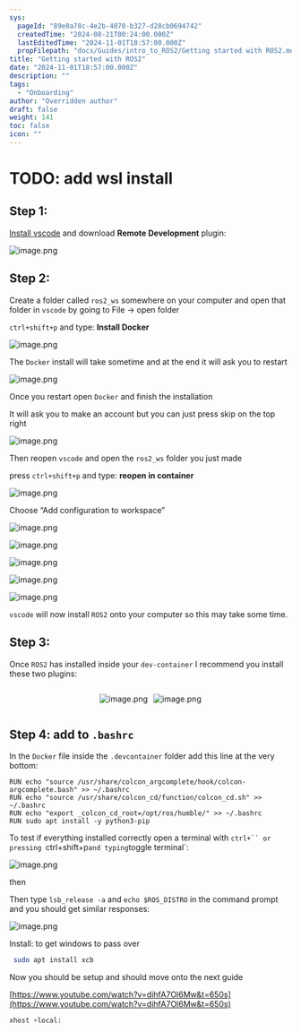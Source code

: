 ```yaml
---
sys:
  pageId: "89e0a78c-4e2b-4070-b327-d28cb0694742"
  createdTime: "2024-08-21T00:24:00.000Z"
  lastEditedTime: "2024-11-01T18:57:00.000Z"
  propFilepath: "docs/Guides/intro_to_ROS2/Getting started with ROS2.md"
title: "Getting started with ROS2"
date: "2024-11-01T18:57:00.000Z"
description: ""
tags:
  - "Onboarding"
author: "Overridden author"
draft: false
weight: 141
toc: false
icon: ""
---
```


# TODO: add wsl install

## Step 1:

[Install vscode](https://code.visualstudio.com/download) and download **Remote Development** plugin:

![image.png](https://prod-files-secure.s3.us-west-2.amazonaws.com/d518164a-d88e-44d1-a4ee-3adb3bd8bce0/efb52993-1881-4a40-b95e-6f020334f022/image.png?X-Amz-Algorithm=AWS4-HMAC-SHA256&X-Amz-Content-Sha256=UNSIGNED-PAYLOAD&X-Amz-Credential=ASIAZI2LB46643EVQJUD%2F20250305%2Fus-west-2%2Fs3%2Faws4_request&X-Amz-Date=20250305T230826Z&X-Amz-Expires=3600&X-Amz-Security-Token=IQoJb3JpZ2luX2VjENf%2F%2F%2F%2F%2F%2F%2F%2F%2F%2FwEaCXVzLXdlc3QtMiJIMEYCIQD2zLrpxU12ENCaEXZIAcqUFWzCVCeS0D2GCtWlESD4oAIhAIrvkz6cVSNYIfNVi3y3CIdpgx9QLhbiwDO%2BbYODjzXMKv8DCCAQABoMNjM3NDIzMTgzODA1Igxyz5OFgUv1Xnv6LUYq3AObES1SbXo%2FhmbxfOPiU80VtDDbgaW0FxK9JJwM%2BeVLSZW5%2F2zZaqve7nK7vMawxps4bvMAWwTP3kf5JchFc4KuIm2HZ7fXEvJ%2FuOS%2FqBhpL7FBljsU9oZ3XLfW3uZeoAOuFZuavlW3yW5DIeWZSUy4vJA5V1omiaaRoZluxgbj8wJSF5tT6l2qorHzV29%2BXvOVoh0nsugsWoD8cY6q3LsCqXi%2BYozyRtzOmAQY5Mg3GKcRlsiKY8YComfZLv3wa7LCrg4sxNnV6%2BsWbCy7F8g8Airufbyp9zVEiUPC7561qKuiixB6M69hzMxjEAgOzVwlCPLIPa7wfzEFN5qzczOjl3SGBPNkYef1YlxIfmfjHCJOYhgJjVyrpyh6KMWl6cecLzOc2Wg4tCkEY%2FLyNOwwu%2BpoA6WYbkvRsr0HXLc5hNE%2B%2FyEd%2FFeqcTZo2clhGg9WhTp4anxkleTOOgdMlTVzciU334Q%2FqSE0nVVMpC50DX8rB6Fm3YYcyIefFA9RFiqF61e6KxCBZx1aZeNvaEzCM1dQNBOds32Po4e1vg3J%2FvHo0ZzG8vm5JSAmfC3PWL%2BRZ5Sbx56OxQdmEIpzB5ZwZ%2BqohM2CEB4P0QYmBJH%2FTAZmpBL9Ms56A5dPBTCoo6O%2BBjqkAYRgmXjvFXzWn4ICFIYB9GMGI3%2F5wU0uDFUC5TDJ5Cnn5zCAhyOY5WMtOOrKQ9ob6ZRBj75tSGqxB0NBsJtdHsKs4OZqcA%2FqP%2FXKvzeo9vxQi4ojt%2FNTzD3qXJxmS8%2FKQaC034tFzVXxC7A7VVBfWL8aTg2k%2BZ4xHjk9tmpdSCNicCWaF1jSAF5fT%2FuWwMjRyVKmdcrnGObzHWsTpe%2FI%2Fl3CCChf&X-Amz-Signature=df3be2c8d22f373acc1d449a4dbf99fc5765051d832badaefd491d24d5385031&X-Amz-SignedHeaders=host&x-id=GetObject)

## Step 2:

Create a folder called `ros2_ws` somewhere on your computer and open that folder in `vscode` by going to File → open folder 

`ctrl+shift+p` and type: **Install Docker**

![image.png](https://prod-files-secure.s3.us-west-2.amazonaws.com/d518164a-d88e-44d1-a4ee-3adb3bd8bce0/2269dc0e-1cd5-47ff-bceb-c04ad9b2eab0/image.png?X-Amz-Algorithm=AWS4-HMAC-SHA256&X-Amz-Content-Sha256=UNSIGNED-PAYLOAD&X-Amz-Credential=ASIAZI2LB46643EVQJUD%2F20250305%2Fus-west-2%2Fs3%2Faws4_request&X-Amz-Date=20250305T230826Z&X-Amz-Expires=3600&X-Amz-Security-Token=IQoJb3JpZ2luX2VjENf%2F%2F%2F%2F%2F%2F%2F%2F%2F%2FwEaCXVzLXdlc3QtMiJIMEYCIQD2zLrpxU12ENCaEXZIAcqUFWzCVCeS0D2GCtWlESD4oAIhAIrvkz6cVSNYIfNVi3y3CIdpgx9QLhbiwDO%2BbYODjzXMKv8DCCAQABoMNjM3NDIzMTgzODA1Igxyz5OFgUv1Xnv6LUYq3AObES1SbXo%2FhmbxfOPiU80VtDDbgaW0FxK9JJwM%2BeVLSZW5%2F2zZaqve7nK7vMawxps4bvMAWwTP3kf5JchFc4KuIm2HZ7fXEvJ%2FuOS%2FqBhpL7FBljsU9oZ3XLfW3uZeoAOuFZuavlW3yW5DIeWZSUy4vJA5V1omiaaRoZluxgbj8wJSF5tT6l2qorHzV29%2BXvOVoh0nsugsWoD8cY6q3LsCqXi%2BYozyRtzOmAQY5Mg3GKcRlsiKY8YComfZLv3wa7LCrg4sxNnV6%2BsWbCy7F8g8Airufbyp9zVEiUPC7561qKuiixB6M69hzMxjEAgOzVwlCPLIPa7wfzEFN5qzczOjl3SGBPNkYef1YlxIfmfjHCJOYhgJjVyrpyh6KMWl6cecLzOc2Wg4tCkEY%2FLyNOwwu%2BpoA6WYbkvRsr0HXLc5hNE%2B%2FyEd%2FFeqcTZo2clhGg9WhTp4anxkleTOOgdMlTVzciU334Q%2FqSE0nVVMpC50DX8rB6Fm3YYcyIefFA9RFiqF61e6KxCBZx1aZeNvaEzCM1dQNBOds32Po4e1vg3J%2FvHo0ZzG8vm5JSAmfC3PWL%2BRZ5Sbx56OxQdmEIpzB5ZwZ%2BqohM2CEB4P0QYmBJH%2FTAZmpBL9Ms56A5dPBTCoo6O%2BBjqkAYRgmXjvFXzWn4ICFIYB9GMGI3%2F5wU0uDFUC5TDJ5Cnn5zCAhyOY5WMtOOrKQ9ob6ZRBj75tSGqxB0NBsJtdHsKs4OZqcA%2FqP%2FXKvzeo9vxQi4ojt%2FNTzD3qXJxmS8%2FKQaC034tFzVXxC7A7VVBfWL8aTg2k%2BZ4xHjk9tmpdSCNicCWaF1jSAF5fT%2FuWwMjRyVKmdcrnGObzHWsTpe%2FI%2Fl3CCChf&X-Amz-Signature=a2e808293262eebe9e45986f3b86516e46631f3278647b3dbf41dd4b67e137a6&X-Amz-SignedHeaders=host&x-id=GetObject)

The `Docker` install will take sometime and at the end it will ask you to restart

![image.png](https://prod-files-secure.s3.us-west-2.amazonaws.com/d518164a-d88e-44d1-a4ee-3adb3bd8bce0/ed233f78-be33-4b1f-b89c-9c346c0e961e/image.png?X-Amz-Algorithm=AWS4-HMAC-SHA256&X-Amz-Content-Sha256=UNSIGNED-PAYLOAD&X-Amz-Credential=ASIAZI2LB46643EVQJUD%2F20250305%2Fus-west-2%2Fs3%2Faws4_request&X-Amz-Date=20250305T230826Z&X-Amz-Expires=3600&X-Amz-Security-Token=IQoJb3JpZ2luX2VjENf%2F%2F%2F%2F%2F%2F%2F%2F%2F%2FwEaCXVzLXdlc3QtMiJIMEYCIQD2zLrpxU12ENCaEXZIAcqUFWzCVCeS0D2GCtWlESD4oAIhAIrvkz6cVSNYIfNVi3y3CIdpgx9QLhbiwDO%2BbYODjzXMKv8DCCAQABoMNjM3NDIzMTgzODA1Igxyz5OFgUv1Xnv6LUYq3AObES1SbXo%2FhmbxfOPiU80VtDDbgaW0FxK9JJwM%2BeVLSZW5%2F2zZaqve7nK7vMawxps4bvMAWwTP3kf5JchFc4KuIm2HZ7fXEvJ%2FuOS%2FqBhpL7FBljsU9oZ3XLfW3uZeoAOuFZuavlW3yW5DIeWZSUy4vJA5V1omiaaRoZluxgbj8wJSF5tT6l2qorHzV29%2BXvOVoh0nsugsWoD8cY6q3LsCqXi%2BYozyRtzOmAQY5Mg3GKcRlsiKY8YComfZLv3wa7LCrg4sxNnV6%2BsWbCy7F8g8Airufbyp9zVEiUPC7561qKuiixB6M69hzMxjEAgOzVwlCPLIPa7wfzEFN5qzczOjl3SGBPNkYef1YlxIfmfjHCJOYhgJjVyrpyh6KMWl6cecLzOc2Wg4tCkEY%2FLyNOwwu%2BpoA6WYbkvRsr0HXLc5hNE%2B%2FyEd%2FFeqcTZo2clhGg9WhTp4anxkleTOOgdMlTVzciU334Q%2FqSE0nVVMpC50DX8rB6Fm3YYcyIefFA9RFiqF61e6KxCBZx1aZeNvaEzCM1dQNBOds32Po4e1vg3J%2FvHo0ZzG8vm5JSAmfC3PWL%2BRZ5Sbx56OxQdmEIpzB5ZwZ%2BqohM2CEB4P0QYmBJH%2FTAZmpBL9Ms56A5dPBTCoo6O%2BBjqkAYRgmXjvFXzWn4ICFIYB9GMGI3%2F5wU0uDFUC5TDJ5Cnn5zCAhyOY5WMtOOrKQ9ob6ZRBj75tSGqxB0NBsJtdHsKs4OZqcA%2FqP%2FXKvzeo9vxQi4ojt%2FNTzD3qXJxmS8%2FKQaC034tFzVXxC7A7VVBfWL8aTg2k%2BZ4xHjk9tmpdSCNicCWaF1jSAF5fT%2FuWwMjRyVKmdcrnGObzHWsTpe%2FI%2Fl3CCChf&X-Amz-Signature=f7962baea5a02223e4d082af09bdf4badd045e7bce2e85f0146e9dbede1dcbf8&X-Amz-SignedHeaders=host&x-id=GetObject)

Once you restart open `Docker` and finish the installation

It will ask you to make an account but you can just press skip on the top right

![image.png](https://prod-files-secure.s3.us-west-2.amazonaws.com/d518164a-d88e-44d1-a4ee-3adb3bd8bce0/21010ad9-1659-4fd9-9f59-9932a09b2a3d/image.png?X-Amz-Algorithm=AWS4-HMAC-SHA256&X-Amz-Content-Sha256=UNSIGNED-PAYLOAD&X-Amz-Credential=ASIAZI2LB46643EVQJUD%2F20250305%2Fus-west-2%2Fs3%2Faws4_request&X-Amz-Date=20250305T230826Z&X-Amz-Expires=3600&X-Amz-Security-Token=IQoJb3JpZ2luX2VjENf%2F%2F%2F%2F%2F%2F%2F%2F%2F%2FwEaCXVzLXdlc3QtMiJIMEYCIQD2zLrpxU12ENCaEXZIAcqUFWzCVCeS0D2GCtWlESD4oAIhAIrvkz6cVSNYIfNVi3y3CIdpgx9QLhbiwDO%2BbYODjzXMKv8DCCAQABoMNjM3NDIzMTgzODA1Igxyz5OFgUv1Xnv6LUYq3AObES1SbXo%2FhmbxfOPiU80VtDDbgaW0FxK9JJwM%2BeVLSZW5%2F2zZaqve7nK7vMawxps4bvMAWwTP3kf5JchFc4KuIm2HZ7fXEvJ%2FuOS%2FqBhpL7FBljsU9oZ3XLfW3uZeoAOuFZuavlW3yW5DIeWZSUy4vJA5V1omiaaRoZluxgbj8wJSF5tT6l2qorHzV29%2BXvOVoh0nsugsWoD8cY6q3LsCqXi%2BYozyRtzOmAQY5Mg3GKcRlsiKY8YComfZLv3wa7LCrg4sxNnV6%2BsWbCy7F8g8Airufbyp9zVEiUPC7561qKuiixB6M69hzMxjEAgOzVwlCPLIPa7wfzEFN5qzczOjl3SGBPNkYef1YlxIfmfjHCJOYhgJjVyrpyh6KMWl6cecLzOc2Wg4tCkEY%2FLyNOwwu%2BpoA6WYbkvRsr0HXLc5hNE%2B%2FyEd%2FFeqcTZo2clhGg9WhTp4anxkleTOOgdMlTVzciU334Q%2FqSE0nVVMpC50DX8rB6Fm3YYcyIefFA9RFiqF61e6KxCBZx1aZeNvaEzCM1dQNBOds32Po4e1vg3J%2FvHo0ZzG8vm5JSAmfC3PWL%2BRZ5Sbx56OxQdmEIpzB5ZwZ%2BqohM2CEB4P0QYmBJH%2FTAZmpBL9Ms56A5dPBTCoo6O%2BBjqkAYRgmXjvFXzWn4ICFIYB9GMGI3%2F5wU0uDFUC5TDJ5Cnn5zCAhyOY5WMtOOrKQ9ob6ZRBj75tSGqxB0NBsJtdHsKs4OZqcA%2FqP%2FXKvzeo9vxQi4ojt%2FNTzD3qXJxmS8%2FKQaC034tFzVXxC7A7VVBfWL8aTg2k%2BZ4xHjk9tmpdSCNicCWaF1jSAF5fT%2FuWwMjRyVKmdcrnGObzHWsTpe%2FI%2Fl3CCChf&X-Amz-Signature=10b49bbfd5f6fc86f632e68d5c88432ec9bc1069a884294a403c68128aa9247f&X-Amz-SignedHeaders=host&x-id=GetObject)

Then reopen `vscode` and open the `ros2_ws` folder you just made

press `ctrl+shift+p` and type: **reopen in container**

![image.png](https://prod-files-secure.s3.us-west-2.amazonaws.com/d518164a-d88e-44d1-a4ee-3adb3bd8bce0/4e93b8c2-41ad-488c-8095-c74205196118/image.png?X-Amz-Algorithm=AWS4-HMAC-SHA256&X-Amz-Content-Sha256=UNSIGNED-PAYLOAD&X-Amz-Credential=ASIAZI2LB46643EVQJUD%2F20250305%2Fus-west-2%2Fs3%2Faws4_request&X-Amz-Date=20250305T230826Z&X-Amz-Expires=3600&X-Amz-Security-Token=IQoJb3JpZ2luX2VjENf%2F%2F%2F%2F%2F%2F%2F%2F%2F%2FwEaCXVzLXdlc3QtMiJIMEYCIQD2zLrpxU12ENCaEXZIAcqUFWzCVCeS0D2GCtWlESD4oAIhAIrvkz6cVSNYIfNVi3y3CIdpgx9QLhbiwDO%2BbYODjzXMKv8DCCAQABoMNjM3NDIzMTgzODA1Igxyz5OFgUv1Xnv6LUYq3AObES1SbXo%2FhmbxfOPiU80VtDDbgaW0FxK9JJwM%2BeVLSZW5%2F2zZaqve7nK7vMawxps4bvMAWwTP3kf5JchFc4KuIm2HZ7fXEvJ%2FuOS%2FqBhpL7FBljsU9oZ3XLfW3uZeoAOuFZuavlW3yW5DIeWZSUy4vJA5V1omiaaRoZluxgbj8wJSF5tT6l2qorHzV29%2BXvOVoh0nsugsWoD8cY6q3LsCqXi%2BYozyRtzOmAQY5Mg3GKcRlsiKY8YComfZLv3wa7LCrg4sxNnV6%2BsWbCy7F8g8Airufbyp9zVEiUPC7561qKuiixB6M69hzMxjEAgOzVwlCPLIPa7wfzEFN5qzczOjl3SGBPNkYef1YlxIfmfjHCJOYhgJjVyrpyh6KMWl6cecLzOc2Wg4tCkEY%2FLyNOwwu%2BpoA6WYbkvRsr0HXLc5hNE%2B%2FyEd%2FFeqcTZo2clhGg9WhTp4anxkleTOOgdMlTVzciU334Q%2FqSE0nVVMpC50DX8rB6Fm3YYcyIefFA9RFiqF61e6KxCBZx1aZeNvaEzCM1dQNBOds32Po4e1vg3J%2FvHo0ZzG8vm5JSAmfC3PWL%2BRZ5Sbx56OxQdmEIpzB5ZwZ%2BqohM2CEB4P0QYmBJH%2FTAZmpBL9Ms56A5dPBTCoo6O%2BBjqkAYRgmXjvFXzWn4ICFIYB9GMGI3%2F5wU0uDFUC5TDJ5Cnn5zCAhyOY5WMtOOrKQ9ob6ZRBj75tSGqxB0NBsJtdHsKs4OZqcA%2FqP%2FXKvzeo9vxQi4ojt%2FNTzD3qXJxmS8%2FKQaC034tFzVXxC7A7VVBfWL8aTg2k%2BZ4xHjk9tmpdSCNicCWaF1jSAF5fT%2FuWwMjRyVKmdcrnGObzHWsTpe%2FI%2Fl3CCChf&X-Amz-Signature=87be9fcf516a8815f9964cbbed694a1767efaaa27a783507555491aa813ace4e&X-Amz-SignedHeaders=host&x-id=GetObject)

Choose “Add configuration to workspace”

![image.png](https://prod-files-secure.s3.us-west-2.amazonaws.com/d518164a-d88e-44d1-a4ee-3adb3bd8bce0/9560b282-5060-4989-ba37-97e7b2c22476/image.png?X-Amz-Algorithm=AWS4-HMAC-SHA256&X-Amz-Content-Sha256=UNSIGNED-PAYLOAD&X-Amz-Credential=ASIAZI2LB46643EVQJUD%2F20250305%2Fus-west-2%2Fs3%2Faws4_request&X-Amz-Date=20250305T230826Z&X-Amz-Expires=3600&X-Amz-Security-Token=IQoJb3JpZ2luX2VjENf%2F%2F%2F%2F%2F%2F%2F%2F%2F%2FwEaCXVzLXdlc3QtMiJIMEYCIQD2zLrpxU12ENCaEXZIAcqUFWzCVCeS0D2GCtWlESD4oAIhAIrvkz6cVSNYIfNVi3y3CIdpgx9QLhbiwDO%2BbYODjzXMKv8DCCAQABoMNjM3NDIzMTgzODA1Igxyz5OFgUv1Xnv6LUYq3AObES1SbXo%2FhmbxfOPiU80VtDDbgaW0FxK9JJwM%2BeVLSZW5%2F2zZaqve7nK7vMawxps4bvMAWwTP3kf5JchFc4KuIm2HZ7fXEvJ%2FuOS%2FqBhpL7FBljsU9oZ3XLfW3uZeoAOuFZuavlW3yW5DIeWZSUy4vJA5V1omiaaRoZluxgbj8wJSF5tT6l2qorHzV29%2BXvOVoh0nsugsWoD8cY6q3LsCqXi%2BYozyRtzOmAQY5Mg3GKcRlsiKY8YComfZLv3wa7LCrg4sxNnV6%2BsWbCy7F8g8Airufbyp9zVEiUPC7561qKuiixB6M69hzMxjEAgOzVwlCPLIPa7wfzEFN5qzczOjl3SGBPNkYef1YlxIfmfjHCJOYhgJjVyrpyh6KMWl6cecLzOc2Wg4tCkEY%2FLyNOwwu%2BpoA6WYbkvRsr0HXLc5hNE%2B%2FyEd%2FFeqcTZo2clhGg9WhTp4anxkleTOOgdMlTVzciU334Q%2FqSE0nVVMpC50DX8rB6Fm3YYcyIefFA9RFiqF61e6KxCBZx1aZeNvaEzCM1dQNBOds32Po4e1vg3J%2FvHo0ZzG8vm5JSAmfC3PWL%2BRZ5Sbx56OxQdmEIpzB5ZwZ%2BqohM2CEB4P0QYmBJH%2FTAZmpBL9Ms56A5dPBTCoo6O%2BBjqkAYRgmXjvFXzWn4ICFIYB9GMGI3%2F5wU0uDFUC5TDJ5Cnn5zCAhyOY5WMtOOrKQ9ob6ZRBj75tSGqxB0NBsJtdHsKs4OZqcA%2FqP%2FXKvzeo9vxQi4ojt%2FNTzD3qXJxmS8%2FKQaC034tFzVXxC7A7VVBfWL8aTg2k%2BZ4xHjk9tmpdSCNicCWaF1jSAF5fT%2FuWwMjRyVKmdcrnGObzHWsTpe%2FI%2Fl3CCChf&X-Amz-Signature=349e53d96951745bf95fff180481b521ddc36c49c92361148747fc0a0918f2b5&X-Amz-SignedHeaders=host&x-id=GetObject)

![image.png](https://prod-files-secure.s3.us-west-2.amazonaws.com/d518164a-d88e-44d1-a4ee-3adb3bd8bce0/2ee63f81-886b-48e8-a553-dc6e5eac99e4/image.png?X-Amz-Algorithm=AWS4-HMAC-SHA256&X-Amz-Content-Sha256=UNSIGNED-PAYLOAD&X-Amz-Credential=ASIAZI2LB46643EVQJUD%2F20250305%2Fus-west-2%2Fs3%2Faws4_request&X-Amz-Date=20250305T230826Z&X-Amz-Expires=3600&X-Amz-Security-Token=IQoJb3JpZ2luX2VjENf%2F%2F%2F%2F%2F%2F%2F%2F%2F%2FwEaCXVzLXdlc3QtMiJIMEYCIQD2zLrpxU12ENCaEXZIAcqUFWzCVCeS0D2GCtWlESD4oAIhAIrvkz6cVSNYIfNVi3y3CIdpgx9QLhbiwDO%2BbYODjzXMKv8DCCAQABoMNjM3NDIzMTgzODA1Igxyz5OFgUv1Xnv6LUYq3AObES1SbXo%2FhmbxfOPiU80VtDDbgaW0FxK9JJwM%2BeVLSZW5%2F2zZaqve7nK7vMawxps4bvMAWwTP3kf5JchFc4KuIm2HZ7fXEvJ%2FuOS%2FqBhpL7FBljsU9oZ3XLfW3uZeoAOuFZuavlW3yW5DIeWZSUy4vJA5V1omiaaRoZluxgbj8wJSF5tT6l2qorHzV29%2BXvOVoh0nsugsWoD8cY6q3LsCqXi%2BYozyRtzOmAQY5Mg3GKcRlsiKY8YComfZLv3wa7LCrg4sxNnV6%2BsWbCy7F8g8Airufbyp9zVEiUPC7561qKuiixB6M69hzMxjEAgOzVwlCPLIPa7wfzEFN5qzczOjl3SGBPNkYef1YlxIfmfjHCJOYhgJjVyrpyh6KMWl6cecLzOc2Wg4tCkEY%2FLyNOwwu%2BpoA6WYbkvRsr0HXLc5hNE%2B%2FyEd%2FFeqcTZo2clhGg9WhTp4anxkleTOOgdMlTVzciU334Q%2FqSE0nVVMpC50DX8rB6Fm3YYcyIefFA9RFiqF61e6KxCBZx1aZeNvaEzCM1dQNBOds32Po4e1vg3J%2FvHo0ZzG8vm5JSAmfC3PWL%2BRZ5Sbx56OxQdmEIpzB5ZwZ%2BqohM2CEB4P0QYmBJH%2FTAZmpBL9Ms56A5dPBTCoo6O%2BBjqkAYRgmXjvFXzWn4ICFIYB9GMGI3%2F5wU0uDFUC5TDJ5Cnn5zCAhyOY5WMtOOrKQ9ob6ZRBj75tSGqxB0NBsJtdHsKs4OZqcA%2FqP%2FXKvzeo9vxQi4ojt%2FNTzD3qXJxmS8%2FKQaC034tFzVXxC7A7VVBfWL8aTg2k%2BZ4xHjk9tmpdSCNicCWaF1jSAF5fT%2FuWwMjRyVKmdcrnGObzHWsTpe%2FI%2Fl3CCChf&X-Amz-Signature=5a6d421f196f6d12fde05396650a4d9ff1d7002e9010dfa0fa2392912b110271&X-Amz-SignedHeaders=host&x-id=GetObject)

![image.png](https://prod-files-secure.s3.us-west-2.amazonaws.com/d518164a-d88e-44d1-a4ee-3adb3bd8bce0/ae1580b2-b048-407e-aed9-b584224a7a04/image.png?X-Amz-Algorithm=AWS4-HMAC-SHA256&X-Amz-Content-Sha256=UNSIGNED-PAYLOAD&X-Amz-Credential=ASIAZI2LB46643EVQJUD%2F20250305%2Fus-west-2%2Fs3%2Faws4_request&X-Amz-Date=20250305T230826Z&X-Amz-Expires=3600&X-Amz-Security-Token=IQoJb3JpZ2luX2VjENf%2F%2F%2F%2F%2F%2F%2F%2F%2F%2FwEaCXVzLXdlc3QtMiJIMEYCIQD2zLrpxU12ENCaEXZIAcqUFWzCVCeS0D2GCtWlESD4oAIhAIrvkz6cVSNYIfNVi3y3CIdpgx9QLhbiwDO%2BbYODjzXMKv8DCCAQABoMNjM3NDIzMTgzODA1Igxyz5OFgUv1Xnv6LUYq3AObES1SbXo%2FhmbxfOPiU80VtDDbgaW0FxK9JJwM%2BeVLSZW5%2F2zZaqve7nK7vMawxps4bvMAWwTP3kf5JchFc4KuIm2HZ7fXEvJ%2FuOS%2FqBhpL7FBljsU9oZ3XLfW3uZeoAOuFZuavlW3yW5DIeWZSUy4vJA5V1omiaaRoZluxgbj8wJSF5tT6l2qorHzV29%2BXvOVoh0nsugsWoD8cY6q3LsCqXi%2BYozyRtzOmAQY5Mg3GKcRlsiKY8YComfZLv3wa7LCrg4sxNnV6%2BsWbCy7F8g8Airufbyp9zVEiUPC7561qKuiixB6M69hzMxjEAgOzVwlCPLIPa7wfzEFN5qzczOjl3SGBPNkYef1YlxIfmfjHCJOYhgJjVyrpyh6KMWl6cecLzOc2Wg4tCkEY%2FLyNOwwu%2BpoA6WYbkvRsr0HXLc5hNE%2B%2FyEd%2FFeqcTZo2clhGg9WhTp4anxkleTOOgdMlTVzciU334Q%2FqSE0nVVMpC50DX8rB6Fm3YYcyIefFA9RFiqF61e6KxCBZx1aZeNvaEzCM1dQNBOds32Po4e1vg3J%2FvHo0ZzG8vm5JSAmfC3PWL%2BRZ5Sbx56OxQdmEIpzB5ZwZ%2BqohM2CEB4P0QYmBJH%2FTAZmpBL9Ms56A5dPBTCoo6O%2BBjqkAYRgmXjvFXzWn4ICFIYB9GMGI3%2F5wU0uDFUC5TDJ5Cnn5zCAhyOY5WMtOOrKQ9ob6ZRBj75tSGqxB0NBsJtdHsKs4OZqcA%2FqP%2FXKvzeo9vxQi4ojt%2FNTzD3qXJxmS8%2FKQaC034tFzVXxC7A7VVBfWL8aTg2k%2BZ4xHjk9tmpdSCNicCWaF1jSAF5fT%2FuWwMjRyVKmdcrnGObzHWsTpe%2FI%2Fl3CCChf&X-Amz-Signature=4bb7d998250fc0be545584f7cadd6cab3f7773c2d7cee4ce61963d8e91dcd4d4&X-Amz-SignedHeaders=host&x-id=GetObject)

![image.png](https://prod-files-secure.s3.us-west-2.amazonaws.com/d518164a-d88e-44d1-a4ee-3adb3bd8bce0/53255b28-f75e-430f-b9e3-c0ac8577e42b/image.png?X-Amz-Algorithm=AWS4-HMAC-SHA256&X-Amz-Content-Sha256=UNSIGNED-PAYLOAD&X-Amz-Credential=ASIAZI2LB46643EVQJUD%2F20250305%2Fus-west-2%2Fs3%2Faws4_request&X-Amz-Date=20250305T230826Z&X-Amz-Expires=3600&X-Amz-Security-Token=IQoJb3JpZ2luX2VjENf%2F%2F%2F%2F%2F%2F%2F%2F%2F%2FwEaCXVzLXdlc3QtMiJIMEYCIQD2zLrpxU12ENCaEXZIAcqUFWzCVCeS0D2GCtWlESD4oAIhAIrvkz6cVSNYIfNVi3y3CIdpgx9QLhbiwDO%2BbYODjzXMKv8DCCAQABoMNjM3NDIzMTgzODA1Igxyz5OFgUv1Xnv6LUYq3AObES1SbXo%2FhmbxfOPiU80VtDDbgaW0FxK9JJwM%2BeVLSZW5%2F2zZaqve7nK7vMawxps4bvMAWwTP3kf5JchFc4KuIm2HZ7fXEvJ%2FuOS%2FqBhpL7FBljsU9oZ3XLfW3uZeoAOuFZuavlW3yW5DIeWZSUy4vJA5V1omiaaRoZluxgbj8wJSF5tT6l2qorHzV29%2BXvOVoh0nsugsWoD8cY6q3LsCqXi%2BYozyRtzOmAQY5Mg3GKcRlsiKY8YComfZLv3wa7LCrg4sxNnV6%2BsWbCy7F8g8Airufbyp9zVEiUPC7561qKuiixB6M69hzMxjEAgOzVwlCPLIPa7wfzEFN5qzczOjl3SGBPNkYef1YlxIfmfjHCJOYhgJjVyrpyh6KMWl6cecLzOc2Wg4tCkEY%2FLyNOwwu%2BpoA6WYbkvRsr0HXLc5hNE%2B%2FyEd%2FFeqcTZo2clhGg9WhTp4anxkleTOOgdMlTVzciU334Q%2FqSE0nVVMpC50DX8rB6Fm3YYcyIefFA9RFiqF61e6KxCBZx1aZeNvaEzCM1dQNBOds32Po4e1vg3J%2FvHo0ZzG8vm5JSAmfC3PWL%2BRZ5Sbx56OxQdmEIpzB5ZwZ%2BqohM2CEB4P0QYmBJH%2FTAZmpBL9Ms56A5dPBTCoo6O%2BBjqkAYRgmXjvFXzWn4ICFIYB9GMGI3%2F5wU0uDFUC5TDJ5Cnn5zCAhyOY5WMtOOrKQ9ob6ZRBj75tSGqxB0NBsJtdHsKs4OZqcA%2FqP%2FXKvzeo9vxQi4ojt%2FNTzD3qXJxmS8%2FKQaC034tFzVXxC7A7VVBfWL8aTg2k%2BZ4xHjk9tmpdSCNicCWaF1jSAF5fT%2FuWwMjRyVKmdcrnGObzHWsTpe%2FI%2Fl3CCChf&X-Amz-Signature=9ce67bb9d6a4eb9747337974150199e7b5169f3aa0d26db00140b804d3c6eb0b&X-Amz-SignedHeaders=host&x-id=GetObject)

![image.png](https://prod-files-secure.s3.us-west-2.amazonaws.com/d518164a-d88e-44d1-a4ee-3adb3bd8bce0/7c562767-5af9-4ffb-97d1-327bcdf4ee00/image.png?X-Amz-Algorithm=AWS4-HMAC-SHA256&X-Amz-Content-Sha256=UNSIGNED-PAYLOAD&X-Amz-Credential=ASIAZI2LB46643EVQJUD%2F20250305%2Fus-west-2%2Fs3%2Faws4_request&X-Amz-Date=20250305T230826Z&X-Amz-Expires=3600&X-Amz-Security-Token=IQoJb3JpZ2luX2VjENf%2F%2F%2F%2F%2F%2F%2F%2F%2F%2FwEaCXVzLXdlc3QtMiJIMEYCIQD2zLrpxU12ENCaEXZIAcqUFWzCVCeS0D2GCtWlESD4oAIhAIrvkz6cVSNYIfNVi3y3CIdpgx9QLhbiwDO%2BbYODjzXMKv8DCCAQABoMNjM3NDIzMTgzODA1Igxyz5OFgUv1Xnv6LUYq3AObES1SbXo%2FhmbxfOPiU80VtDDbgaW0FxK9JJwM%2BeVLSZW5%2F2zZaqve7nK7vMawxps4bvMAWwTP3kf5JchFc4KuIm2HZ7fXEvJ%2FuOS%2FqBhpL7FBljsU9oZ3XLfW3uZeoAOuFZuavlW3yW5DIeWZSUy4vJA5V1omiaaRoZluxgbj8wJSF5tT6l2qorHzV29%2BXvOVoh0nsugsWoD8cY6q3LsCqXi%2BYozyRtzOmAQY5Mg3GKcRlsiKY8YComfZLv3wa7LCrg4sxNnV6%2BsWbCy7F8g8Airufbyp9zVEiUPC7561qKuiixB6M69hzMxjEAgOzVwlCPLIPa7wfzEFN5qzczOjl3SGBPNkYef1YlxIfmfjHCJOYhgJjVyrpyh6KMWl6cecLzOc2Wg4tCkEY%2FLyNOwwu%2BpoA6WYbkvRsr0HXLc5hNE%2B%2FyEd%2FFeqcTZo2clhGg9WhTp4anxkleTOOgdMlTVzciU334Q%2FqSE0nVVMpC50DX8rB6Fm3YYcyIefFA9RFiqF61e6KxCBZx1aZeNvaEzCM1dQNBOds32Po4e1vg3J%2FvHo0ZzG8vm5JSAmfC3PWL%2BRZ5Sbx56OxQdmEIpzB5ZwZ%2BqohM2CEB4P0QYmBJH%2FTAZmpBL9Ms56A5dPBTCoo6O%2BBjqkAYRgmXjvFXzWn4ICFIYB9GMGI3%2F5wU0uDFUC5TDJ5Cnn5zCAhyOY5WMtOOrKQ9ob6ZRBj75tSGqxB0NBsJtdHsKs4OZqcA%2FqP%2FXKvzeo9vxQi4ojt%2FNTzD3qXJxmS8%2FKQaC034tFzVXxC7A7VVBfWL8aTg2k%2BZ4xHjk9tmpdSCNicCWaF1jSAF5fT%2FuWwMjRyVKmdcrnGObzHWsTpe%2FI%2Fl3CCChf&X-Amz-Signature=c386f57e440e1552e0f760a1994e0055422dc16f04238b4b79bec9d8d9d62b72&X-Amz-SignedHeaders=host&x-id=GetObject)

`vscode` will now install `ROS2` onto your computer so this may take some time.

## Step 3:

Once `ROS2` has installed inside your `dev-container` I recommend you install these two plugins:

<div style="display: flex;flex-direction: row; column-gap:10px; max-width: 630px;justify-content: center;">
<div>

![image.png](https://prod-files-secure.s3.us-west-2.amazonaws.com/d518164a-d88e-44d1-a4ee-3adb3bd8bce0/3fc3d550-5a54-4ba1-ba6b-faa01cdb7369/image.png?X-Amz-Algorithm=AWS4-HMAC-SHA256&X-Amz-Content-Sha256=UNSIGNED-PAYLOAD&X-Amz-Credential=ASIAZI2LB466SU2ITEC4%2F20250305%2Fus-west-2%2Fs3%2Faws4_request&X-Amz-Date=20250305T230830Z&X-Amz-Expires=3600&X-Amz-Security-Token=IQoJb3JpZ2luX2VjENf%2F%2F%2F%2F%2F%2F%2F%2F%2F%2FwEaCXVzLXdlc3QtMiJGMEQCICU2pvJkz1OMku8q61vJLGCma%2Fif%2Bola0yn%2BzAo%2FGe7dAiAY61W9e0YKSB%2BnayRyegvwPCYtcNNm535zksu%2FQrNg8Cr%2FAwggEAAaDDYzNzQyMzE4MzgwNSIM8FR1gDLoxRvoeFxtKtwDpDxYL835lipCX1SLbd1hMGfJvWTTgp5xSDkV53fEa1nZwdLzrgjbtKrg7EwaiY689I1BH%2B2RLKN629H0pp9FJOC%2Fci86F97WRxkD4IT69hAxFJ3TtBR2DnyL%2BLbcQGnRtMpPwFUmtTNiIZ%2B0jwHaO3DS%2FGIgwxIkhTjTn%2FAyepLvCog1iS4f2VbU68x6PXxEGmDZLiBqGwS9TI5qK1KFh8eaad2N66L9C1uxub5OA1dma%2FbLIXzWAtwGe7GZ678Nh6fmsyLlTmK%2FDgsqohvnZHGYovfz2IHjd3kYOTA%2FMjZLBKVti7c69FnOerZw9zkyjI%2Bri7hiEP2TXAEFzx0f7Neg6jSpAcqxa5WkdKcT9JHdzTMNpNlTx2IubERAtn6nChNcbYELajV3egch7hwnbhhsXzlj6XihuWU9bJvrAj7AJ0fQQGTJ7oOQjPv5VDYyWMwn2yg8Gz6KkyvWRrEs4emDhv6bA5Q%2B%2Bn1BEONv3EQXWz0AmRGJJYI5ZiVQz%2BsWiiXd%2BKowRMjvdm7jQPwHjuyZ6WKbDsYDy7hDrIZeXRUe49gyjrhQUNmTpGa2Vkjgxxd3qY5%2FeJEWApSJydcs8WCz1i0g6m%2BkXMBF9jaDIDy6GwIlkgED%2Fw%2F2nEQw9qOjvgY6pgGbr3KtcL33c2ibdjjaZfq92Y7zrWh1898uHgZdYWvkaXi7OC5IQ3ERuKwd8H5hFdQMLNyNL2yfIfUwDbkTqOAX%2BcmPyHxL6X9yYwyC%2BZKgNu8SUR6HSf8P6uNk5amQZoDXecOKJ2dSSTPFC522FSciVKe%2ByXEk0ucXKm1YqPlkxhuFqxeRRgzJSv82S8VeR85SRCiP%2FCYYGo%2FXsyvhSMxIW8%2Bk%2Brzi&X-Amz-Signature=59bb7ec144b5ced3ea5001f991ce1d90f23ddf3b5cac7f3c2777624589b637f1&X-Amz-SignedHeaders=host&x-id=GetObject)

</div>
<div>

![image.png](https://prod-files-secure.s3.us-west-2.amazonaws.com/d518164a-d88e-44d1-a4ee-3adb3bd8bce0/d994cc66-13c2-4093-a5a3-f84cf4601a82/image.png?X-Amz-Algorithm=AWS4-HMAC-SHA256&X-Amz-Content-Sha256=UNSIGNED-PAYLOAD&X-Amz-Credential=ASIAZI2LB46665SIHTBS%2F20250305%2Fus-west-2%2Fs3%2Faws4_request&X-Amz-Date=20250305T230830Z&X-Amz-Expires=3600&X-Amz-Security-Token=IQoJb3JpZ2luX2VjENf%2F%2F%2F%2F%2F%2F%2F%2F%2F%2FwEaCXVzLXdlc3QtMiJHMEUCIGasU1KDiN44x5q%2F5GbkzXFaBcjaUgZ5G59YjEmtdGh5AiEA%2BPHO9Ejy5Z8wwXAEoKtnO3uEvbXwaAWX7Qv49A3Ov6Eq%2FwMIIBAAGgw2Mzc0MjMxODM4MDUiDPS0hQfRX9S7oHzaXSrcA%2FvjFeHHHC%2F2vCmKqmgzQwlyVz1CIaxi%2BFd0eLZNzSnsxoya34Tw8x0AvDp%2Fpf%2BE50FcdM0%2FwAqB2Cb%2FMnBSL1TKxX2RZ0yfC4wlhNjNq3AnOGKexgYtAy%2Bhr%2BJWXFczdsmB%2Fg3QEq1UWZvtjMhtyPPF90VJmDc6%2FRPNknwJdIiQSHnmeiJWp7316dEl7jpnuffSgVR1mygyUZqNWiiHrZRH6Bl5WcIKOr2F2a1%2FRfOva88W%2FU9GxVcbbzk0vmseiKqKgGIgUUO3q3HB6UQNQmvuOTjztZ84gtzuf8TPvHiaUaaVBRXJKH822iaslr2OZLXEEiaxiGGfxidfRSmfHiMPBOakOLC%2BCacaRqMubzm%2FgUSb7bkTtS0hMZctW8B54aCPVznXZC9EYq9mEwJi%2F%2BTSFxfQuxk%2FtA%2F9Cqq%2B0WQUCgR3Ue3cJiEAa5jFoFKFTb8Eqy4I%2FFwnbSBM1jJd%2BOJYIS09tuegqugoXaRrUl8ua%2Ff2emqKoXR8EMlCID66CdKETanWx9O4CWghBkZ2sV7T5qUL2BiigcPYz4IHS9rsckd9HGari%2BhE5a5vVqS1HT0z5lXfvaKoUxLHJABvG1mvPCd6LfC9GW4ScUtIHYiaHat8DKLtgGPEhpvqMMejo74GOqUB8yeGv0Ownk%2F55Z%2Fse%2Fjhw%2BwZi%2B2oQXVXtgAsNji%2FXBWOXa3wGPXhUBoEeOUXxtB6CTusNjhnmVfyq5LigoVFfYp4yq%2B%2FfgqRRABfMXK4mKfmZ%2FPUL3EHNEsCeaP3RO6K5%2FgXU%2BK247QNzB52Yw9qiS9Zlc4qiHCm6okr77HDOQo%2F8OLan9NuLkAHJeJ5%2FPQ%2FgBP6TzgGzkLzt6eIFoAmvOQlw51T&X-Amz-Signature=5b486749561b651cbc6d7f7f0e036eb253a2f89546a85833fceef30f684cb91b&X-Amz-SignedHeaders=host&x-id=GetObject)

</div>
</div>

## Step 4: add to `.bashrc`

In the `Docker` file inside the `.devcontainer` folder add this line at the very bottom: 

```docker
RUN echo "source /usr/share/colcon_argcomplete/hook/colcon-argcomplete.bash" >> ~/.bashrc
RUN echo "source /usr/share/colcon_cd/function/colcon_cd.sh" >> ~/.bashrc
RUN echo "export _colcon_cd_root=/opt/ros/humble/" >> ~/.bashrc
RUN sudo apt install -y python3-pip 
```

To test if everything installed correctly open a terminal with `ctrl+`` or pressing `ctrl+shift+p` and typing `toggle terminal`:

![image.png](https://prod-files-secure.s3.us-west-2.amazonaws.com/d518164a-d88e-44d1-a4ee-3adb3bd8bce0/6a4943d8-b04e-4c02-9a58-775f3384d1a5/image.png?X-Amz-Algorithm=AWS4-HMAC-SHA256&X-Amz-Content-Sha256=UNSIGNED-PAYLOAD&X-Amz-Credential=ASIAZI2LB46643EVQJUD%2F20250305%2Fus-west-2%2Fs3%2Faws4_request&X-Amz-Date=20250305T230826Z&X-Amz-Expires=3600&X-Amz-Security-Token=IQoJb3JpZ2luX2VjENf%2F%2F%2F%2F%2F%2F%2F%2F%2F%2FwEaCXVzLXdlc3QtMiJIMEYCIQD2zLrpxU12ENCaEXZIAcqUFWzCVCeS0D2GCtWlESD4oAIhAIrvkz6cVSNYIfNVi3y3CIdpgx9QLhbiwDO%2BbYODjzXMKv8DCCAQABoMNjM3NDIzMTgzODA1Igxyz5OFgUv1Xnv6LUYq3AObES1SbXo%2FhmbxfOPiU80VtDDbgaW0FxK9JJwM%2BeVLSZW5%2F2zZaqve7nK7vMawxps4bvMAWwTP3kf5JchFc4KuIm2HZ7fXEvJ%2FuOS%2FqBhpL7FBljsU9oZ3XLfW3uZeoAOuFZuavlW3yW5DIeWZSUy4vJA5V1omiaaRoZluxgbj8wJSF5tT6l2qorHzV29%2BXvOVoh0nsugsWoD8cY6q3LsCqXi%2BYozyRtzOmAQY5Mg3GKcRlsiKY8YComfZLv3wa7LCrg4sxNnV6%2BsWbCy7F8g8Airufbyp9zVEiUPC7561qKuiixB6M69hzMxjEAgOzVwlCPLIPa7wfzEFN5qzczOjl3SGBPNkYef1YlxIfmfjHCJOYhgJjVyrpyh6KMWl6cecLzOc2Wg4tCkEY%2FLyNOwwu%2BpoA6WYbkvRsr0HXLc5hNE%2B%2FyEd%2FFeqcTZo2clhGg9WhTp4anxkleTOOgdMlTVzciU334Q%2FqSE0nVVMpC50DX8rB6Fm3YYcyIefFA9RFiqF61e6KxCBZx1aZeNvaEzCM1dQNBOds32Po4e1vg3J%2FvHo0ZzG8vm5JSAmfC3PWL%2BRZ5Sbx56OxQdmEIpzB5ZwZ%2BqohM2CEB4P0QYmBJH%2FTAZmpBL9Ms56A5dPBTCoo6O%2BBjqkAYRgmXjvFXzWn4ICFIYB9GMGI3%2F5wU0uDFUC5TDJ5Cnn5zCAhyOY5WMtOOrKQ9ob6ZRBj75tSGqxB0NBsJtdHsKs4OZqcA%2FqP%2FXKvzeo9vxQi4ojt%2FNTzD3qXJxmS8%2FKQaC034tFzVXxC7A7VVBfWL8aTg2k%2BZ4xHjk9tmpdSCNicCWaF1jSAF5fT%2FuWwMjRyVKmdcrnGObzHWsTpe%2FI%2Fl3CCChf&X-Amz-Signature=92a889bbc9560a492b63079a0d8837ef2a8dbfca08855963a1caad32a5d235f1&X-Amz-SignedHeaders=host&x-id=GetObject)

then 

Then type `lsb_release -a` and `echo $ROS_DISTRO` in the command prompt and you should get similar responses:

![image.png](https://prod-files-secure.s3.us-west-2.amazonaws.com/d518164a-d88e-44d1-a4ee-3adb3bd8bce0/3e635dec-a805-4e85-8b9e-d000e5b71a4e/image.png?X-Amz-Algorithm=AWS4-HMAC-SHA256&X-Amz-Content-Sha256=UNSIGNED-PAYLOAD&X-Amz-Credential=ASIAZI2LB46643EVQJUD%2F20250305%2Fus-west-2%2Fs3%2Faws4_request&X-Amz-Date=20250305T230826Z&X-Amz-Expires=3600&X-Amz-Security-Token=IQoJb3JpZ2luX2VjENf%2F%2F%2F%2F%2F%2F%2F%2F%2F%2FwEaCXVzLXdlc3QtMiJIMEYCIQD2zLrpxU12ENCaEXZIAcqUFWzCVCeS0D2GCtWlESD4oAIhAIrvkz6cVSNYIfNVi3y3CIdpgx9QLhbiwDO%2BbYODjzXMKv8DCCAQABoMNjM3NDIzMTgzODA1Igxyz5OFgUv1Xnv6LUYq3AObES1SbXo%2FhmbxfOPiU80VtDDbgaW0FxK9JJwM%2BeVLSZW5%2F2zZaqve7nK7vMawxps4bvMAWwTP3kf5JchFc4KuIm2HZ7fXEvJ%2FuOS%2FqBhpL7FBljsU9oZ3XLfW3uZeoAOuFZuavlW3yW5DIeWZSUy4vJA5V1omiaaRoZluxgbj8wJSF5tT6l2qorHzV29%2BXvOVoh0nsugsWoD8cY6q3LsCqXi%2BYozyRtzOmAQY5Mg3GKcRlsiKY8YComfZLv3wa7LCrg4sxNnV6%2BsWbCy7F8g8Airufbyp9zVEiUPC7561qKuiixB6M69hzMxjEAgOzVwlCPLIPa7wfzEFN5qzczOjl3SGBPNkYef1YlxIfmfjHCJOYhgJjVyrpyh6KMWl6cecLzOc2Wg4tCkEY%2FLyNOwwu%2BpoA6WYbkvRsr0HXLc5hNE%2B%2FyEd%2FFeqcTZo2clhGg9WhTp4anxkleTOOgdMlTVzciU334Q%2FqSE0nVVMpC50DX8rB6Fm3YYcyIefFA9RFiqF61e6KxCBZx1aZeNvaEzCM1dQNBOds32Po4e1vg3J%2FvHo0ZzG8vm5JSAmfC3PWL%2BRZ5Sbx56OxQdmEIpzB5ZwZ%2BqohM2CEB4P0QYmBJH%2FTAZmpBL9Ms56A5dPBTCoo6O%2BBjqkAYRgmXjvFXzWn4ICFIYB9GMGI3%2F5wU0uDFUC5TDJ5Cnn5zCAhyOY5WMtOOrKQ9ob6ZRBj75tSGqxB0NBsJtdHsKs4OZqcA%2FqP%2FXKvzeo9vxQi4ojt%2FNTzD3qXJxmS8%2FKQaC034tFzVXxC7A7VVBfWL8aTg2k%2BZ4xHjk9tmpdSCNicCWaF1jSAF5fT%2FuWwMjRyVKmdcrnGObzHWsTpe%2FI%2Fl3CCChf&X-Amz-Signature=94cb638e2753f8a54031a4bbaefc872218c972d378fbd84b6311e0c7c3c14d3c&X-Amz-SignedHeaders=host&x-id=GetObject)

Install:  to get windows to pass over

```bash
 sudo apt install xcb
```

Now you should be setup and should move onto the next guide 

[https://www.youtube.com/watch?v=dihfA7Ol6Mw&t=650s](https://www.youtube.com/watch?v=dihfA7Ol6Mw&t=650s)

```python
xhost +local:
```
